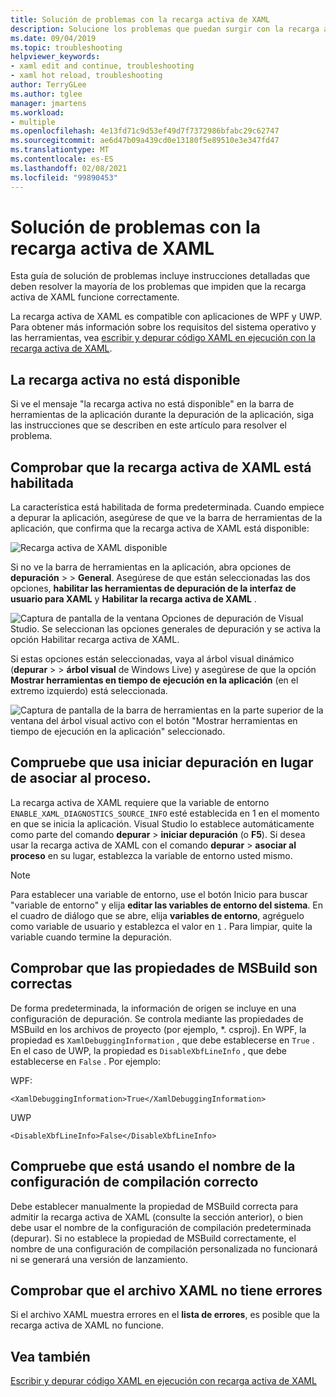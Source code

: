 ```yaml
---
title: Solución de problemas con la recarga activa de XAML
description: Solucione los problemas que puedan surgir con la recarga activa de XAML.
ms.date: 09/04/2019
ms.topic: troubleshooting
helpviewer_keywords:
- xaml edit and continue, troubleshooting
- xaml hot reload, troubleshooting
author: TerryGLee
ms.author: tglee
manager: jmartens
ms.workload:
- multiple
ms.openlocfilehash: 4e13fd71c9d53ef49d7f7372986bfabc29c62747
ms.sourcegitcommit: ae6d47b09a439cd0e13180f5e89510e3e347fd47
ms.translationtype: MT
ms.contentlocale: es-ES
ms.lasthandoff: 02/08/2021
ms.locfileid: "99890453"
---
```

# <a name="troubleshooting-xaml-hot-reload"></a>Solución de problemas con la recarga activa de XAML

Esta guía de solución de problemas incluye instrucciones detalladas que deben resolver la mayoría de los problemas que impiden que la recarga activa de XAML funcione correctamente.

La recarga activa de XAML es compatible con aplicaciones de WPF y UWP. Para obtener más información sobre los requisitos del sistema operativo y las herramientas, vea [escribir y depurar código XAML en ejecución con la recarga activa de XAML](xaml-hot-reload.md).

## <a name="hot-reload-is-not-available"></a>La recarga activa no está disponible

Si ve el mensaje "la recarga activa no está disponible" en la barra de herramientas de la aplicación durante la depuración de la aplicación, siga las instrucciones que se describen en este artículo para resolver el problema.

## <a name="verify-that-xaml-hot-reload-is-enabled"></a>Comprobar que la recarga activa de XAML está habilitada

La característica está habilitada de forma predeterminada. Cuando empiece a depurar la aplicación, asegúrese de que ve la barra de herramientas de la aplicación, que confirma que la recarga activa de XAML está disponible:

![Recarga activa de XAML disponible](../debugger/media/xaml-hot-reload-available.png)

Si no ve la barra de herramientas en la aplicación, abra opciones de **depuración**  >    >  **General**. Asegúrese de que están seleccionadas las dos opciones, **habilitar las herramientas de depuración de la interfaz de usuario para XAML** y **Habilitar la recarga activa de XAML** .

![Captura de pantalla de la ventana Opciones de depuración de Visual Studio. Se seleccionan las opciones generales de depuración y se activa la opción Habilitar recarga activa de XAML.](../debugger/media/xaml-hot-reload-enable.png)

Si estas opciones están seleccionadas, vaya al árbol visual dinámico (**depurar**  >    >  **árbol visual** de Windows Live) y asegúrese de que la opción **Mostrar herramientas en tiempo de ejecución en la aplicación** (en el extremo izquierdo) está seleccionada.

![Captura de pantalla de la barra de herramientas en la parte superior de la ventana del árbol visual activo con el botón "Mostrar herramientas en tiempo de ejecución en la aplicación" seleccionado.](../debugger/media/xaml-hot-reload-show-runtime-tools.png)

## <a name="verify-that-you-use-start-debugging-rather-than-attach-to-process"></a>Compruebe que usa iniciar depuración en lugar de asociar al proceso.

La recarga activa de XAML requiere que la variable de entorno `ENABLE_XAML_DIAGNOSTICS_SOURCE_INFO` esté establecida en 1 en el momento en que se inicia la aplicación. Visual Studio lo establece automáticamente como parte del comando **depurar**  >  **iniciar depuración** (o **F5**). Si desea usar la recarga activa de XAML con el comando **depurar**  >  **asociar al proceso** en su lugar, establezca la variable de entorno usted mismo.

> [!NOTE]
> Para establecer una variable de entorno, use el botón Inicio para buscar "variable de entorno" y elija **editar las variables de entorno del sistema**. En el cuadro de diálogo que se abre, elija **variables de entorno**, agréguelo como variable de usuario y establezca el valor en `1` . Para limpiar, quite la variable cuando termine la depuración.

## <a name="verify-that-your-msbuild-properties-are-correct"></a>Comprobar que las propiedades de MSBuild son correctas

De forma predeterminada, la información de origen se incluye en una configuración de depuración. Se controla mediante las propiedades de MSBuild en los archivos de proyecto (por ejemplo, *. csproj). En WPF, la propiedad es `XamlDebuggingInformation` , que debe establecerse en `True` . En el caso de UWP, la propiedad es `DisableXbfLineInfo` , que debe establecerse en `False` . Por ejemplo:

WPF:

`<XamlDebuggingInformation>True</XamlDebuggingInformation>`

UWP

`<DisableXbfLineInfo>False</DisableXbfLineInfo>`

## <a name="verify-that-you-are-using-the-correct-build-configuration-name"></a>Compruebe que está usando el nombre de la configuración de compilación correcto

Debe establecer manualmente la propiedad de MSBuild correcta para admitir la recarga activa de XAML (consulte la sección anterior), o bien debe usar el nombre de la configuración de compilación predeterminada (depurar). Si no establece la propiedad de MSBuild correctamente, el nombre de una configuración de compilación personalizada no funcionará ni se generará una versión de lanzamiento.

## <a name="verify-that-your-xaml-file-has-no-errors"></a>Comprobar que el archivo XAML no tiene errores

Si el archivo XAML muestra errores en el **lista de errores**, es posible que la recarga activa de XAML no funcione.

## <a name="see-also"></a>Vea también

[Escribir y depurar código XAML en ejecución con recarga activa de XAML](xaml-hot-reload.md)
